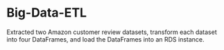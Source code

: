 # Big-Data-ETL
Extracted two Amazon customer review datasets, transform each dataset into four DataFrames, and load the DataFrames into an RDS instance.
